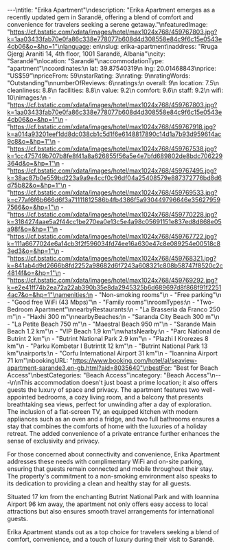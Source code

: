 ---\ntitle: "Erika Apartment"\ndescription: "Erika Apartment emerges as a recently updated gem in Sarandë, offering a blend of comfort and convenience for travelers seeking a serene getaway."\nfeaturedImage: "https://cf.bstatic.com/xdata/images/hotel/max1024x768/459767803.jpg?k=1aa03433fab70e0fa86c338e778077b608d4d308558e84c9f6c15e0543e4cb06&o=&hp=1"\nlanguage: en\nslug: erika-apartment\naddress: "Rruga Gjergj Araniti 14, 4th floor, 1001 Sarandë, Albania"\ncity: "Sarandë"\nlocation: "Sarandë"\naccommodationType: "apartment"\ncoordinates:\n  lat: 39.87540319\n  lng: 20.01468843\nprice: "US$59"\npriceFrom: 59\nstarRating: 3\nrating: 9\nratingWords: "Outstanding"\nnumberOfReviews: 6\nratings:\n  overall: 9\n  location: 7.5\n  cleanliness: 8.8\n  facilities: 8.8\n  value: 9.2\n  comfort: 9.6\n  staff: 9.2\n  wifi: 10\nimages:\n  - "https://cf.bstatic.com/xdata/images/hotel/max1024x768/459767803.jpg?k=1aa03433fab70e0fa86c338e778077b608d4d308558e84c9f6c15e0543e4cb06&o=&hp=1"\n  - "https://cf.bstatic.com/xdata/images/hotel/max1024x768/459767918.jpg?k=a014a93201eef1dd8dc038cb1c5d1f6e6148817890c14d1a7b93d959614ac9c8&o=&hp=1"\n  - "https://cf.bstatic.com/xdata/images/hotel/max1024x768/459767538.jpg?k=1cc475749b707b8fe8f41a8a626855f56a5e4e7bfd689802de8bdc706229364d&o=&hp=1"\n  - "https://cf.bstatic.com/xdata/images/hotel/max1024x768/459767495.jpg?k=38ac87b0e559bd223a9a9e4ccf0c96df04a25408579e887372776bd8d6d75b82&o=&hp=1"\n  - "https://cf.bstatic.com/xdata/images/hotel/max1024x768/459769533.jpg?k=c77af6f6b666d6f3a71111812586b4fb4386f5a930449796646e356279597566&o=&hp=1"\n  - "https://cf.bstatic.com/xdata/images/hotel/max1024x768/459770228.jpg?k=3184274aae5a2f44cc1be270ea0e13c5e4a98c05691151e837ed8d868e05a98f&o=&hp=1"\n  - "https://cf.bstatic.com/xdata/images/hotel/max1024x768/459767722.jpg?k=111a6677024e6a14cb3f2f596034fd74ee16a630e47c8e089254e00518c83ed3&o=&hp=1"\n  - "https://cf.bstatic.com/xdata/images/hotel/max1024x768/459768321.jpg?k=841ab4d9d2666b8fd2252a98682d6f7243a608321c808b58747f8520c2c4814f&o=&hp=1"\n  - "https://cf.bstatic.com/xdata/images/hotel/max1024x768/459769292.jpg?k=e2e41ff74b2ea72a22ab390b35e8da2945325b6d689697d8f868f91f22514ac7&o=&hp=1"\namenities:\n  - "Non-smoking rooms"\n  - "Free parking"\n  - "Good free WiFi (43 Mbps)"\n  - "Family rooms"\nroomTypes:\n  - "Two-Bedroom Apartment"\nnearbyRestaurants:\n  - "La Brasseria da Franco 250 m"\n  - "Haxhi 300 m"\nnearbyBeaches:\n  - "Saranda City Beach 300 m"\n  - "La Petite Beach 750 m"\n  - "Maestral Beach 950 m"\n  - "Sarande Main Beach 1.2 km"\n  - "VIP Beach 1.9 km"\nwhatsNearby:\n  - "Parc National de Butrint 2 km"\n  - "Butrint National Park 2.9 km"\n  - "Plazhi I Krorezes 8 km"\n  - "Parku Kombetar I Butrintit 12 km"\n  - "Butrint National Park 13 km"\nairports:\n  - "Corfu International Airport 31 km"\n  - "Ioannina Airport 71 km"\nbookingURL: "https://www.booking.com/hotel/al/seaview-apartment-sarande3.en-gb.html?aid=8035640"\nbestFor: "Best for Beach Access"\nbestCategories: "Beach Access"\ncategory: "Beach Access"\n---\n\nThis accommodation doesn't just boast a prime location; it also offers guests the luxury of space and privacy. The apartment features two well-appointed bedrooms, a cozy living room, and a balcony that presents breathtaking sea views, perfect for unwinding after a day of exploration. The inclusion of a flat-screen TV, an equipped kitchen with modern appliances such as an oven and a fridge, and two full bathrooms ensures a stay that combines the comforts of home with the luxuries of a holiday retreat. The added convenience of a private entrance further enhances the sense of exclusivity and privacy.

For those concerned about connectivity and convenience, Erika Apartment addresses these needs with complimentary WiFi and on-site parking, ensuring that guests remain connected and mobile throughout their stay. The property's commitment to a non-smoking environment also speaks to its dedication to providing a clean and healthy stay for all guests.

Situated 17 km from the enchanting Butrint National Park and with Ioannina Airport 96 km away, the apartment not only offers easy access to local attractions but also ensures smooth travel arrangements for international guests.

Erika Apartment stands out as a top choice for travelers seeking a blend of comfort, convenience, and a touch of luxury during their visit to Sarandë.